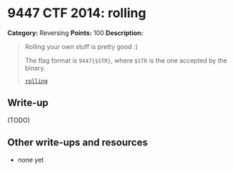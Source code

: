 # 9447 CTF 2014: rolling

**Category:** Reversing
**Points:** 100
**Description:**

> Rolling your own stuff is pretty good :)
>
> The flag format is `9447{$STR}`, where `$STR` is the one accepted by the binary.
>
> [`rolling`](rolling)

## Write-up

(TODO)

## Other write-ups and resources

* none yet
